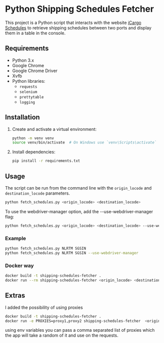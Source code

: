 # Python Shipping Schedules Fetcher

This project is a Python script that interacts with the website [iCargo Schedules](https://icargo.schedules.qwyk.io/) to retrieve shipping schedules between two ports and display them in a table in the console.

## Requirements

- Python 3.x
- Google Chrome
- Google Chrome Driver
- Xvfb
- Python libraries:
  - `requests`
  - `selenium`
  - `prettytable`
  - `logging`

## Installation

1. Create and activate a virtual environment:

    ```sh
    python -m venv venv
    source venv/bin/activate  # On Windows use `venv\Scripts\activate`
    ```

2. Install dependencies:

    ```sh
    pip install -r requirements.txt
    ```

## Usage

The script can be run from the command line with the `origin_locode` and `destination_locode` parameters.

```sh
python fetch_schedules.py <origin_locode> <destination_locode>
```

To use the webdriver-manager option, add the --use-webdriver-manager flag:
```sh
python fetch_schedules.py <origin_locode> <destination_locode> --use-webdriver-manager
```

### Example
```sh
python fetch_schedules.py NLRTM SGSIN
python fetch_schedules.py NLRTM SGSIN --use-webdriver-manager
```


### Docker way
```sh
docker build -t shipping-schedules-fetcher .
docker run --rm shipping-schedules-fetcher <origin_locode> <destination_locode>
```

## Extras
I added the possibility of using proxies

```sh
docker build -t shipping-schedules-fetcher .
docker run -e PROXIES=proxy1,proxy2 shipping-schedules-fetcher  <origin_locode> <destination_locode> --use-proxy
```

using env variables you can pass a comma separated list of proxies which the app will take a random of it  and use on the requests.




